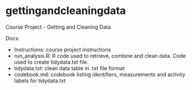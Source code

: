 # gettingandcleaningdata
Course Project - Getting and Cleaning Data

Docs:
- Instructions: course project instructions
- run_analysis.R: R code used to retrieve, combine and clean data. Code used to create tidydata.txt file.
- tidydata.txt: clean data table in .txt file format
- codebook.md: codebook listing identifiers, measurements and activity labels for tidydata.txt
